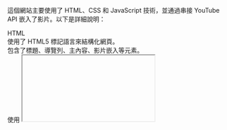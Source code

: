 這個網站主要使用了 HTML、CSS 和 JavaScript 技術，並通過串接 YouTube API 嵌入了影片。以下是詳細說明：  
  
HTML  
使用了 HTML5 標記語言來結構化網頁。  
包含了標題、導覽列、主內容、影片嵌入等元素。  
使用 <iframe> 元素嵌入了 YouTube 影片，以展示相關內容。
  
CSS  
使用 CSS3 來設計和美化網頁的樣式。  
包括背景設置、字體樣式、導覽列樣式、主內容樣式等。  
使用了一些屬性和技巧來實現頁面的布局和美化效果，如背景圖片設置、元素居中、導覽列樣式設置等。  
  
YouTube API  
透過嵌入 <iframe> 元素和 YouTube API，實現了在網頁上播放 YouTube 影片的功能。  
通過提供影片的 URL，獲取了影片的嵌入代碼，使得在網頁上可以直接播放 YouTube 影片。  
